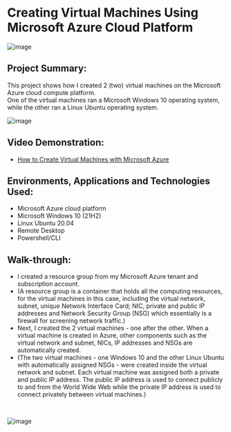 <h1>Creating Virtual Machines Using Microsoft Azure Cloud Platform</h1>

![image](https://github.com/patrickoigwilo/My-CourseCareers-FinalExam-Project/assets/162601853/2d70d06c-1917-4cc8-a580-fa4cf4d9ed40)


<h2>Project Summary:</h2>
This project shows how I created 2 (two) virtual machines on the Microsoft Azure cloud compute platform.<br>
One of the virtual machines ran a Microsoft Windows 10 operating system, while the other ran a Linux Ubuntu operating system.


![image](https://github.com/patrickoigwilo/My-CourseCareers-FinalExam-Project/assets/162601853/eb29e7bb-2870-45ed-89bb-3339b32aa101)

<h2>Video Demonstration:</h2>

- [How to Create Virtual Machines with Microsoft Azure](https://www.youtube.com)
  

<h2>Environments, Applications and Technologies Used:</h2>

- Microsoft Azure cloud platform
- Microsoft Windows 10 (21H2)
- Linux Ubuntu 20.04
- Remote Desktop
- Powershell/CLI

<h2>Walk-through:</h2>

- I created a resource group from my Microsoft Azure tenant and subscription account.
- (A resource group is a container that holds all the computing resources, for the virtual machines in this case, including the virtual network, subnet, unique Network Interface Card; NIC, private and public IP addresses and Network Security Group (NSG) which essentially is a firewall for screening network traffic.)
- Next, I created the 2 virtual machines - one after the other. When a virtual machine is created in Azure, other components such as the virtual network and subnet, NICs, IP addresses and NSGs are automatically created.
- (The two virtual machines - one Windows 10 and the other Linux Ubuntu with automatically assigned NSGs - were created inside the virtual network and subnet. Each virtual machine was assigned both a private and public IP address. The public IP address is used to connect publicly to and from the World Wide Web while the private IP address is used to connect privately between virtual machines.)

</br>

![image](https://github.com/patrickoigwilo/My-CourseCareers-FinalExam-Project/assets/162601853/5c25a88a-fa11-4c7a-a262-7de3a3bc5a3e)


